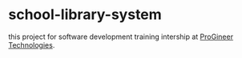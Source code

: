 # school-library-system

this project for software development training intership at [ProGineer Technologies](https://progineer.net/).
